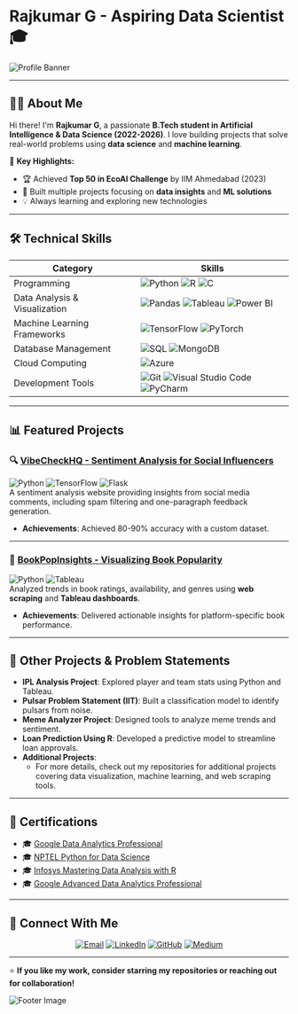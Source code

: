 # Rajkumar G - Aspiring Data Scientist 🎓  
![Profile Banner](https://via.placeholder.com/1000x200?text=Welcome+to+My+GitHub) <!-- Replace this with your custom banner -->

---

## 🧑‍💻 About Me  
Hi there! I'm **Rajkumar G**, a passionate **B.Tech student in Artificial Intelligence & Data Science (2022-2026)**. I love building projects that solve real-world problems using **data science** and **machine learning**.  

🌟 **Key Highlights:**  
- 🏆 Achieved **Top 50 in EcoAI Challenge** by IIM Ahmedabad (2023)  
- 🎯 Built multiple projects focusing on **data insights** and **ML solutions**  
- 💡 Always learning and exploring new technologies  

---

## 🛠️ Technical Skills  

| **Category**               | **Skills**                                                                                                           |  
|----------------------------|----------------------------------------------------------------------------------------------------------------------|  
| Programming                | ![Python](https://img.shields.io/badge/-Python-3776AB?logo=python&logoColor=white) ![R](https://img.shields.io/badge/-R-276DC3?logo=r&logoColor=white) ![C](https://img.shields.io/badge/-C-00599C?logo=c&logoColor=white)  |  
| Data Analysis & Visualization | ![Pandas](https://img.shields.io/badge/-Pandas-150458?logo=pandas&logoColor=white) ![Tableau](https://img.shields.io/badge/-Tableau-E97627?logo=tableau&logoColor=white) ![Power BI](https://img.shields.io/badge/-Power%20BI-F2C811?logo=powerbi&logoColor=black) |  
| Machine Learning Frameworks | ![TensorFlow](https://img.shields.io/badge/-TensorFlow-FF6F00?logo=tensorflow&logoColor=white) ![PyTorch](https://img.shields.io/badge/-PyTorch-EE4C2C?logo=pytorch&logoColor=white) |  
| Database Management        | ![SQL](https://img.shields.io/badge/-SQL-4479A1?logo=sqlite&logoColor=white) ![MongoDB](https://img.shields.io/badge/-MongoDB-47A248?logo=mongodb&logoColor=white) |  
| Cloud Computing            | ![Azure](https://img.shields.io/badge/-Microsoft%20Azure-0089D6?logo=microsoftazure&logoColor=white) |  
| Development Tools          | ![Git](https://img.shields.io/badge/-Git-F05032?logo=git&logoColor=white) ![Visual Studio Code](https://img.shields.io/badge/-VS%20Code-007ACC?logo=visualstudiocode&logoColor=white) ![PyCharm](https://img.shields.io/badge/-PyCharm-000000?logo=pycharm&logoColor=white) |  

---

## 📊 Featured Projects  

### 🔍 [**VibeCheckHQ** - Sentiment Analysis for Social Influencers](#)
![Python](https://img.shields.io/badge/-Python-3776AB?logo=python&logoColor=white) ![TensorFlow](https://img.shields.io/badge/-TensorFlow-FF6F00?logo=tensorflow&logoColor=white) ![Flask](https://img.shields.io/badge/-Flask-000000?logo=flask&logoColor=white)  
A sentiment analysis website providing insights from social media comments, including spam filtering and one-paragraph feedback generation.  
- **Achievements**: Achieved 80-90% accuracy with a custom dataset.  

---

### 📘 [**BookPopInsights** - Visualizing Book Popularity](#)
![Python](https://img.shields.io/badge/-Python-3776AB?logo=python&logoColor=white) ![Tableau](https://img.shields.io/badge/-Tableau-E97627?logo=tableau&logoColor=white)  
Analyzed trends in book ratings, availability, and genres using **web scraping** and **Tableau dashboards**.  
- **Achievements**: Delivered actionable insights for platform-specific book performance.  

---

## 🔬 Other Projects & Problem Statements  

- **IPL Analysis Project**: Explored player and team stats using Python and Tableau.  
- **Pulsar Problem Statement (IIT)**: Built a classification model to identify pulsars from noise.  
- **Meme Analyzer Project**: Designed tools to analyze meme trends and sentiment.  
- **Loan Prediction Using R**: Developed a predictive model to streamline loan approvals.  
- **Additional Projects**:
  - For more details, check out my repositories for additional projects covering data visualization, machine learning, and web scraping tools.
---

## 📜 Certifications  

- 🎓 [Google Data Analytics Professional](#)  
- 🎓 [NPTEL Python for Data Science](#)  
- 🎓 [Infosys Mastering Data Analysis with R](#)  
- 🎓 [Google Advanced Data Analytics Professional](#)  

---

## 🤝 Connect With Me  

<p align="center">
  <a href="mailto:g.p.rajkumar5@gmail.com"><img src="https://img.shields.io/badge/-Email-EA4335?logo=gmail&logoColor=white" alt="Email"></a>
  <a href="https://linkedin.com/in/rajkumarg-aspiringdata"><img src="https://img.shields.io/badge/-LinkedIn-0A66C2?logo=linkedin&logoColor=white" alt="LinkedIn"></a>
  <a href="https://github.com/rajkumar5723"><img src="https://img.shields.io/badge/-GitHub-181717?logo=github&logoColor=white" alt="GitHub"></a>
  <a href="https://medium.com/@g.p.rajkumar5"><img src="https://img.shields.io/badge/-Medium-000000?logo=medium&logoColor=white" alt="Medium"></a>
</p>

---

⭐ **If you like my work, consider starring my repositories or reaching out for collaboration!**  

![Footer Image](https://via.placeholder.com/800x100?text=Thank+you+for+visiting!)
